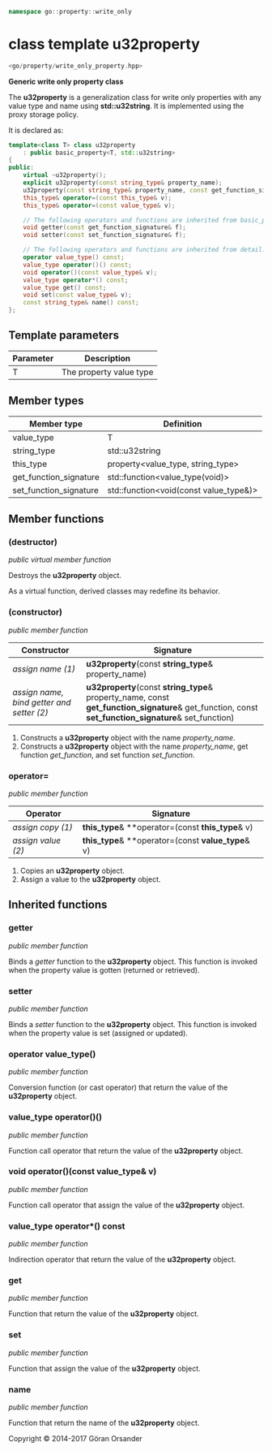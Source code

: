 ```c++
namespace go::property::write_only
```

# class template u32property

```c++
<go/property/write_only_property.hpp>
```

**Generic write only property class**

The **u32property** is a generalization class for write only properties with any value type and name using **std::u32string**.
It is implemented using the proxy storage policy.

It is declared as:

```c++
template<class T> class u32property
    : public basic_property<T, std::u32string>
{
public:
    virtual ~u32property();
    explicit u32property(const string_type& property_name);
    u32property(const string_type& property_name, const get_function_signature& get_function, const set_function_signature& set_function);
    this_type& operator=(const this_type& v);
    this_type& operator=(const value_type& v);

    // The following operators and functions are inherited from basic_property<T, std::u32string>
    void getter(const get_function_signature& f);
    void setter(const set_function_signature& f);

    // The following operators and functions are inherited from detail::property_base<T, policy::proxy<T>, std::u32string>
    operator value_type() const;
    value_type operator()() const;
    void operator()(const value_type& v);
    value_type operator*() const;
    value_type get() const;
    void set(const value_type& v);
    const string_type& name() const;
};
```

## Template parameters

Parameter | Description
-|-
T | The property value type

## Member types

Member type | Definition
-|-
value_type | T
string_type | std::u32string
this_type | property<value_type, string_type>
get_function_signature | std::function<value_type(void)>
set_function_signature | std::function<void(const value_type&)>

## Member functions

### (destructor)

*public virtual member function*

Destroys the **u32property** object.

As a virtual function, derived classes may redefine its behavior.

### (constructor)

*public member function*

Constructor | Signature
-|-
*assign name (1)* | **u32property**(const **string_type**& property_name)
*assign name, bind getter and setter (2)* | **u32property**(const **string_type**& property_name, const **get_function_signature**& get_function, const **set_function_signature**& set_function)

1. Constructs a **u32property** object with the name *property_name*.
2. Constructs a **u32property** object with the name *property_name*, get function *get_function*, and set function *set_function*.

### operator=

*public member function*

Operator | Signature
-|-
*assign copy (1)* | **this_type**& **operator=(const **this_type**& v)
*assign value (2)* | **this_type**& **operator=(const **value_type**& v)

1. Copies an **u32property** object.
2. Assign a value to the **u32property** object.

## Inherited functions

### getter

*public member function*

Binds a *getter* function to the **u32property** object. This function is invoked when the property
value is gotten (returned or retrieved).

### setter

*public member function*

Binds a *setter* function to the **u32property** object. This function is invoked when the property
value is set (assigned or updated).

### operator value_type()

*public member function*

Conversion function (or cast operator) that return the value of the **u32property** object.

### value_type operator()()

*public member function*

Function call operator that return the value of the **u32property** object.

### void operator()(const value_type& v)

*public member function*

Function call operator that assign the value of the **u32property** object.

### value_type operator*() const

*public member function*

Indirection operator that return the value of the **u32property** object.

### get

*public member function*

Function that return the value of the **u32property** object.

### set

*public member function*

Function that assign the value of the **u32property** object.

### name

*public member function*

Function that return the name of the **u32property** object.

Copyright &copy; 2014-2017 Göran Orsander
